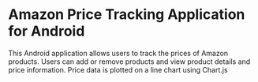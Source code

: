 # Amazon Price Tracking Application for Android

This Android application allows users to track the prices of Amazon products. Users can add or remove products and view product details and price information. Price data is plotted on a line chart using Chart.js
